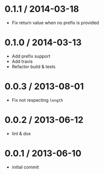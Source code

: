 
0.1.1 / 2014-03-18
==================

 * Fix return value when no prefix is provided

0.1.0 / 2014-03-13
==================

 * Add prefix support
 * Add travis
 * Refactor build & tests

0.0.3 / 2013-08-01
==================

 * Fix not respecting `length`

0.0.2 / 2013-06-12
==================

 * lint & dox

0.0.1 / 2013-06-10
==================

 * initial commit
